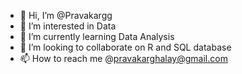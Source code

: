 - 👋 Hi, I’m @Pravakargg
- 👀 I’m interested in Data 
- 🌱 I’m currently learning Data Analysis
- 💞️ I’m looking to collaborate on R and SQL database
- 📫 How to reach me @pravakarghalay@gmail.com

<!---
Pravakargg/Pravakargg is a ✨ special ✨ repository because its `README.md` (this file) appears on your GitHub profile.
You can click the Preview link to take a look at your changes.
--->
